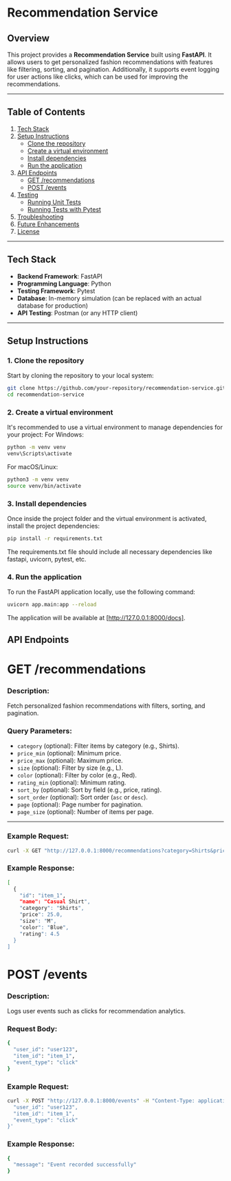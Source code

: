 # Recommendation Service

## Overview

This project provides a **Recommendation Service** built using **FastAPI**. It allows users to get personalized fashion recommendations with features like filtering, sorting, and pagination. Additionally, it supports event logging for user actions like clicks, which can be used for improving the recommendations.

---

## **Table of Contents**
1. [Tech Stack](#tech-stack)
2. [Setup Instructions](#setup-instructions)
    - [Clone the repository](#clone-the-repository)
    - [Create a virtual environment](#create-a-virtual-environment)
    - [Install dependencies](#install-dependencies)
    - [Run the application](#run-the-application)
3. [API Endpoints](#api-endpoints)
    - [GET /recommendations](#get-recommendations)
    - [POST /events](#post-events)
4. [Testing](#testing)
    - [Running Unit Tests](#running-unit-tests)
    - [Running Tests with Pytest](#running-tests-with-pytest)
5. [Troubleshooting](#troubleshooting)
6. [Future Enhancements](#future-enhancements)
7. [License](#license)

---

## **Tech Stack**
- **Backend Framework**: FastAPI
- **Programming Language**: Python
- **Testing Framework**: Pytest
- **Database**: In-memory simulation (can be replaced with an actual database for production)
- **API Testing**: Postman (or any HTTP client)

---

## **Setup Instructions**

### **1. Clone the repository**

Start by cloning the repository to your local system:

```bash
git clone https://github.com/your-repository/recommendation-service.git
cd recommendation-service
```
### **2. Create a virtual environment**

It's recommended to use a virtual environment to manage dependencies for your project:
For Windows:
```bash
python -m venv venv
venv\Scripts\activate
```
For macOS/Linux:
```bash
python3 -m venv venv
source venv/bin/activate
```
### **3. Install dependencies**
Once inside the project folder and the virtual environment is activated, install the project dependencies:
```bash
pip install -r requirements.txt
```
The requirements.txt file should include all necessary dependencies like fastapi, uvicorn, pytest, etc.

### **4. Run the application**
To run the FastAPI application locally, use the following command:
```bash
uvicorn app.main:app --reload
```

The application will be available at [http://127.0.0.1:8000/docs].

## **API Endpoints**

# GET /recommendations

### Description:
Fetch personalized fashion recommendations with filters, sorting, and pagination.

### Query Parameters:

- `category` (optional): Filter items by category (e.g., Shirts).
- `price_min` (optional): Minimum price.
- `price_max` (optional): Maximum price.
- `size` (optional): Filter by size (e.g., L).
- `color` (optional): Filter by color (e.g., Red).
- `rating_min` (optional): Minimum rating.
- `sort_by` (optional): Sort by field (e.g., price, rating).
- `sort_order` (optional): Sort order (`asc` or `desc`).
- `page` (optional): Page number for pagination.
- `page_size` (optional): Number of items per page.

---

### Example Request:

```bash
curl -X GET "http://127.0.0.1:8000/recommendations?category=Shirts&price_min=20&price_max=100&sort_by=price&sort_order=asc&page=1&page_size=5"
```

### Example Response:

```bash
[
  {
    "id": "item_1",
    "name": "Casual Shirt",
    "category": "Shirts",
    "price": 25.0,
    "size": "M",
    "color": "Blue",
    "rating": 4.5
  }
]
```
# POST /events
### Description:
Logs user events such as clicks for recommendation analytics.

### Request Body:
```bash
{
  "user_id": "user123",
  "item_id": "item_1",
  "event_type": "click"
}
```
### Example Request:
```bash
curl -X POST "http://127.0.0.1:8000/events" -H "Content-Type: application/json" -d '{
  "user_id": "user123",
  "item_id": "item_1",
  "event_type": "click"
}'
```

### Example Response:

```bash
{
  "message": "Event recorded successfully"
}
```


